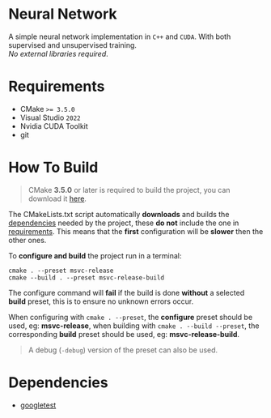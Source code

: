 # Neural Network

A simple neural network implementation in `C++` and `CUDA`. With both supervised
and unsupervised training.<br>*No external libraries required*.

# Requirements

 - CMake `>= 3.5.0`
 - Visual Studio `2022`
 - Nvidia CUDA Toolkit
 - git

# How To Build

> CMake **3.5.0** or later is required to build the project, you can download it
> [here](https://cmake.org/download/).

The CMakeLists.txt script automatically **downloads** and builds the [dependencies](#Dependencies)
needed by the project, these **do not** include the one in [requirements](#Requirements).
This means that the **first** configuration will be **slower** then the other ones.

To **configure and build** the project run in a terminal:

```shell
cmake . --preset msvc-release
cmake --build . --preset msvc-release-build
```

The configure command will **fail** if the build is done **without** a selected
**build** preset, this is to ensure no unknown errors occur.

When configuring with `cmake . --preset`, the **configure** preset should be
used, eg: **msvc-release**, when building with `cmake . --build --preset`, the
corresponding **build** preset should be used, eg: **msvc-release-build**.

> A debug (`-debug`) version of the preset can also be used.

# Dependencies

 - [googletest](https://github.com/google/googletest)
